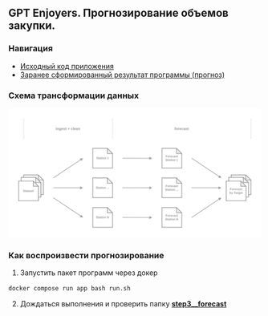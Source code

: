GPT Enjoyers. Прогнозирование объемов закупки.
----

### Навигация

- [Исходный код приложения](./app)
- [Заранее сформированный результат программы (прогноз)](./results)


### Схема трансформации данных

![Схема загружается...](/data-ingestion.jpg)


### Как воспроизвести прогнозирование
1. Запустить пакет программ через докер
```bash
docker compose run app bash run.sh
```

2. Дождаться выполнения и проверить папку [**step3__forecast**](/app/step3__forecast)


